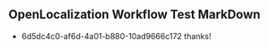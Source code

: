 ## OpenLocalization Workflow Test MarkDown
* 6d5dc4c0-af6d-4a01-b880-10ad9666c172 thanks!

<!--HONumber=Aug16_HO3-->


